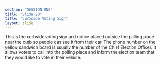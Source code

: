 ```yaml
---
section: "SESSION ONE"
title: "Slide 20"
title: "Curbside Voting Sign"
layout: slide
---
```


This is the curbside voting sign and notice placed outside the polling place near the curb so people can see it from their car. The phone number on the yellow sandwich board is usually the number of the Chief Election Officer.  It allows voters to call into the polling place and inform the election team that they would like to vote in their vehicle.
